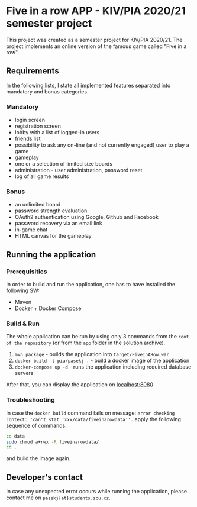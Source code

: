 # Five in a row APP - KIV/PIA 2020/21 semester project

This project was created as a semester project for KIV/PIA 2020/21. The project implements an online version of the famous game called "Five in a row".  

## Requirements

In the following lists, I state all implemented features separated into mandatory and bonus categories.
### Mandatory
- login screen
- registration screen
- lobby with a list of logged-in users
- friends list
- possibility to ask any on-line (and not currently engaged) user to play a game 
- gameplay
- one or a selection of limited size boards
- administration - user administration, password reset
- log of all game results

### Bonus
- an unlimited board
- password strength evaluation
- OAuth2 authentication using Google, Github and Facebook
- password recovery via an email link
- in-game chat
- HTML canvas for the gameplay

## Running the application

### Prerequisities
In order to build and run the application, one has to have installed the following SW:
- Maven
- Docker + Docker Compose

### Build & Run

The whole application can be run by using only 3 commands from the `root of the repository` (or from the `app` folder in the solution archive).

1. `mvn package` - builds the application into `target/FiveInARow.war`
2. `docker build -t pia/pasekj .` - build a docker image of the application
3. `docker-compose up -d` - runs the application including required database servers

After that, you can display the application on [localhost:8080](localhost:8080)

### Troubleshooting

In case the `docker build` command fails on message:
``` error checking context: 'can't stat 'xxx/data/fiveinarowdata''. ```
apply the following sequence of commands:

```bash
cd data
sudo chmod a+rwx -R fiveinarowdata/
cd ..
```

and build the image again.

## Developer's contact
In case any unexpected error occurs while running the application, please contact me on `pasekj{at}students.zcu.cz`.